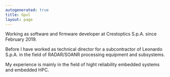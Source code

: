 ```yaml
---
autogenerated: true
title: Gpul
layout: page
---
```


Working as software and firmware developer at Crestoptics S.p.A. since
February 2019.

Before I have worked as technical director for a subcontractor of
Leonardo S.p.A. in the field of RADAR/SOANR processing equipment and
subsystems.

My experience is mainly in the field of hight reliability embedded
systems and embedded HPC.
